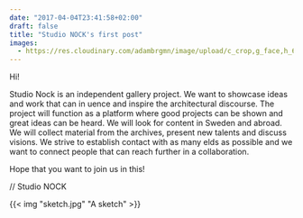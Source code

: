 ```yaml
---
date: "2017-04-04T23:41:58+02:00"
draft: false
title: "Studio NOCK's first post"
images:
  - https://res.cloudinary.com/adambrgmn/image/upload/c_crop,g_face,h_630,w_1200/v1492619529/studio-nock/sketch.jpg
---
```


Hi!

Studio Nock is an independent gallery project. We want to showcase ideas and work that can in uence and inspire the architectural discourse. The project will function as a platform where good projects can be shown and great ideas can be heard. We will look for content in Sweden and abroad. We will collect material from the archives, present new talents and discuss visions. We strive to establish contact with as many  elds as possible and we want to connect people that can reach further in a collaboration.

Hope that you want to join us in this!

// Studio NOCK

{{< img "sketch.jpg" "A sketch" >}}
